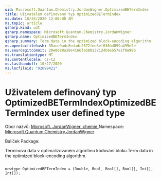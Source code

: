 ```yaml
---
uid: Microsoft.Quantum.Chemistry.JordanWigner.OptimizedBETermIndex
title: Uživatelem definovaný typ OptimizedBETermIndex
ms.date: 10/26/2020 12:00:00 AM
ms.topic: article
qsharp.kind: udt
qsharp.namespace: Microsoft.Quantum.Chemistry.JordanWigner
qsharp.name: OptimizedBETermIndex
qsharp.summary: Term data in the optimized block-encoding algorithm.
ms.openlocfilehash: 35ace9adc8edadc2572fee3ef630bd899a495e2e
ms.sourcegitcommit: 29e0d88a30e4166fa580132124b0eb57e1f0e986
ms.translationtype: MT
ms.contentlocale: cs-CZ
ms.lasthandoff: 10/27/2020
ms.locfileid: "92698421"
---
```

# <a name="optimizedbetermindex-user-defined-type"></a><span data-ttu-id="ea8b8-102">Uživatelem definovaný typ OptimizedBETermIndex</span><span class="sxs-lookup"><span data-stu-id="ea8b8-102">OptimizedBETermIndex user defined type</span></span>

<span data-ttu-id="ea8b8-103">Obor názvů: [Microsoft. JordanWigner. chemie.](xref:Microsoft.Quantum.Chemistry.JordanWigner)</span><span class="sxs-lookup"><span data-stu-id="ea8b8-103">Namespace: [Microsoft.Quantum.Chemistry.JordanWigner](xref:Microsoft.Quantum.Chemistry.JordanWigner)</span></span>

<span data-ttu-id="ea8b8-104">Balíček [](https://nuget.org/packages/)</span><span class="sxs-lookup"><span data-stu-id="ea8b8-104">Package: [](https://nuget.org/packages/)</span></span>


<span data-ttu-id="ea8b8-105">Termínová data v optimalizovaném algoritmu kódování bloku.</span><span class="sxs-lookup"><span data-stu-id="ea8b8-105">Term data in the optimized block-encoding algorithm.</span></span>

```qsharp

newtype OptimizedBETermIndex = (Double, Bool, Bool[], Bool[], Int[], Int[]);
```

